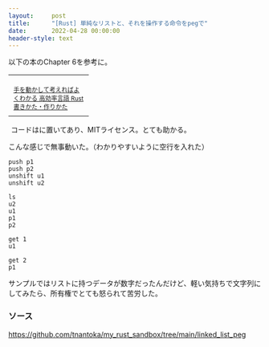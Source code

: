 ```yaml
---
layout:     post
title:      "[Rust] 単純なリストと、それを操作する命令をpegで"
date:       2022-04-28 00:00:00
header-style: text
---
```


以下の本のChapter 6を参考に。

<table cellpadding="0" cellspacing="0" border="0" style=" border-style: none; width:170px;"><tr style="border-style:none;"><td style="vertical-align:top; border-style:none; padding:10px 10px 0pt; width:140px;"><a href="https://px.a8.net/svt/ejp?a8mat=1NWF4Y+EFRRGQ+249K+BWGDT&a8ejpredirect=https%3A%2F%2Fwww.amazon.co.jp%2Fdp%2F4802613512%2F%3Ftag%3Da8-affi-312627-22" rel="nofollow"><img border="0" alt="" src="https://m.media-amazon.com/images/I/41UQON59YsL._SS160_.jpg" /></a></td></tr><tr style="border-style:none;"><td style="font-size:12px; vertical-align:middle; border-style:none; padding:10px;"><p style="padding:0; margin:0;"><a href="https://px.a8.net/svt/ejp?a8mat=1NWF4Y+EFRRGQ+249K+BWGDT&a8ejpredirect=https%3A%2F%2Fwww.amazon.co.jp%2Fdp%2F4802613512%2F%3Ftag%3Da8-affi-312627-22" rel="nofollow">手を動かして考えればよくわかる 高効率言語 Rust 書きかた・作りかた</a></p></td></tr></table>
<img border="0" width="1" height="1" src="https://www11.a8.net/0.gif?a8mat=1NWF4Y+EFRRGQ+249K+BWGDT" alt="">
コードは<https://github.com/kujirahand/book-rust>に置いてあり、MITライセンス。とても助かる。

こんな感じで無事動いた。（わかりやすいように空行を入れた）

```
push p1 
push p2
unshift u1
unshift u2

ls
u2
u1
p1
p2

get 1
u1

get 2
p1
```

サンプルではリストに持つデータが数字だったんだけど、軽い気持ちで文字列にしてみたら、所有権でとても怒られて苦労した。

### ソース

<https://github.com/tnantoka/my_rust_sandbox/tree/main/linked_list_peg>